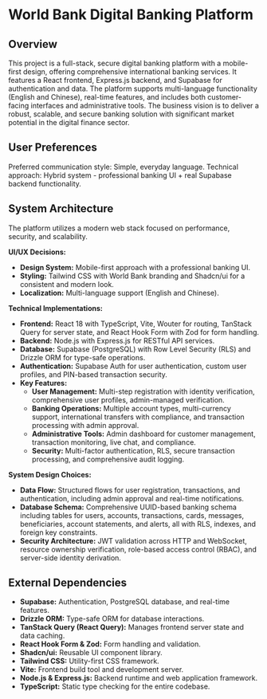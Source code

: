 # World Bank Digital Banking Platform

## Overview
This project is a full-stack, secure digital banking platform with a mobile-first design, offering comprehensive international banking services. It features a React frontend, Express.js backend, and Supabase for authentication and data. The platform supports multi-language functionality (English and Chinese), real-time features, and includes both customer-facing interfaces and administrative tools. The business vision is to deliver a robust, scalable, and secure banking solution with significant market potential in the digital finance sector.

## User Preferences
Preferred communication style: Simple, everyday language.
Technical approach: Hybrid system - professional banking UI + real Supabase backend functionality.

## System Architecture
The platform utilizes a modern web stack focused on performance, security, and scalability.

**UI/UX Decisions:**
- **Design System:** Mobile-first approach with a professional banking UI.
- **Styling:** Tailwind CSS with World Bank branding and Shadcn/ui for a consistent and modern look.
- **Localization:** Multi-language support (English and Chinese).

**Technical Implementations:**
- **Frontend:** React 18 with TypeScript, Vite, Wouter for routing, TanStack Query for server state, and React Hook Form with Zod for form handling.
- **Backend:** Node.js with Express.js for RESTful API services.
- **Database:** Supabase (PostgreSQL) with Row Level Security (RLS) and Drizzle ORM for type-safe operations.
- **Authentication:** Supabase Auth for user authentication, custom user profiles, and PIN-based transaction security.
- **Key Features:**
    - **User Management:** Multi-step registration with identity verification, comprehensive user profiles, admin-managed verification.
    - **Banking Operations:** Multiple account types, multi-currency support, international transfers with compliance, and transaction processing with admin approval.
    - **Administrative Tools:** Admin dashboard for customer management, transaction monitoring, live chat, and compliance.
    - **Security:** Multi-factor authentication, RLS, secure transaction processing, and comprehensive audit logging.

**System Design Choices:**
- **Data Flow:** Structured flows for user registration, transactions, and authentication, including admin approval and real-time notifications.
- **Database Schema:** Comprehensive UUID-based banking schema including tables for users, accounts, transactions, cards, messages, beneficiaries, account statements, and alerts, all with RLS, indexes, and foreign key constraints.
- **Security Architecture:** JWT validation across HTTP and WebSocket, resource ownership verification, role-based access control (RBAC), and server-side identity derivation.

## External Dependencies
- **Supabase:** Authentication, PostgreSQL database, and real-time features.
- **Drizzle ORM:** Type-safe ORM for database interactions.
- **TanStack Query (React Query):** Manages frontend server state and data caching.
- **React Hook Form & Zod:** Form handling and validation.
- **Shadcn/ui:** Reusable UI component library.
- **Tailwind CSS:** Utility-first CSS framework.
- **Vite:** Frontend build tool and development server.
- **Node.js & Express.js:** Backend runtime and web application framework.
- **TypeScript:** Static type checking for the entire codebase.